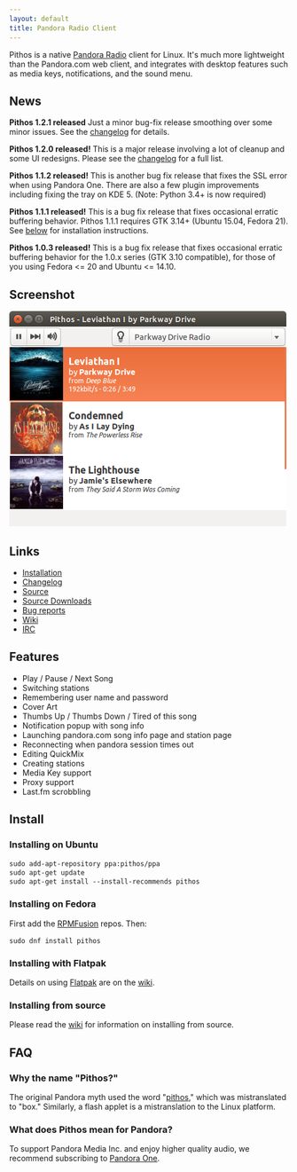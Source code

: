 ```yaml
---
layout: default
title: Pandora Radio Client
---
```


Pithos is a native [Pandora Radio](http://pandora.com) client for Linux. It's much more lightweight
than the Pandora.com web client, and integrates with desktop features such as media
keys, notifications, and the sound menu.

## News

**Pithos 1.2.1 released** Just a minor bug-fix release smoothing over
some minor issues. See the [changelog](https://github.com/pithos/pithos/releases/tag/1.2.1)
for details.

**Pithos 1.2.0 released!** This is a major release involving a lot of
cleanup and some UI redesigns. Please see the [changelog](https://github.com/pithos/pithos/releases/tag/1.2.0)
for a full list.

**Pithos 1.1.2 released!** This is another bug fix release that fixes
the SSL error when using Pandora One. There are also a few plugin
improvements including fixing the tray on KDE 5. (Note: Python 3.4+ is
now required)

**Pithos 1.1.1 released!** This is a bug fix release that fixes occasional
erratic buffering behavior.
Pithos 1.1.1 requires GTK 3.14+ (Ubuntu 15.04, Fedora 21). See
[below](#install) for installation instructions.

**Pithos 1.0.3 released!** This is a bug fix release that fixes occasional
erratic buffering behavior for the 1.0.x series (GTK 3.10 compatible),
for those of you using Fedora <= 20 and Ubuntu <= 14.10.

## Screenshot

![Pithos screenshot](img/screenshot1.0.png)

## Links

- [Installation](#install)
- [Changelog](https://github.com/pithos/pithos/releases)
- [Source](https://github.com/pithos/pithos)
- [Source Downloads](https://github.com/pithos/pithos/releases)
- [Bug reports](https://github.com/pithos/pithos/issues)
- [Wiki](https://github.com/pithos/pithos/wiki)
- [IRC](ircs://chat.freenode.net/pithos)

## Features

- Play / Pause / Next Song
- Switching stations
- Remembering user name and password
- Cover Art
- Thumbs Up / Thumbs Down / Tired of this song
- Notification popup with song info
- Launching pandora.com song info page and station page
- Reconnecting when pandora session times out
- Editing QuickMix
- Creating stations
- Media Key support
- Proxy support
- Last.fm scrobbling

## <a name="install">Install</a>

### Installing on Ubuntu

    sudo add-apt-repository ppa:pithos/ppa
    sudo apt-get update
    sudo apt-get install --install-recommends pithos

### Installing on Fedora

First add the [RPMFusion](http://rpmfusion.org/Configuration) repos. Then:

    sudo dnf install pithos

### Installing with Flatpak

Details on using [Flatpak](http://flatpak.org/) are on the [wiki](https://github.com/pithos/pithos/wiki/Flatpak).

### Installing from source

Please read the [wiki](https://github.com/pithos/pithos/wiki/Installing-from-Source)
for information on installing from source.
  
## FAQ

### Why the name "Pithos?"

The original Pandora myth used the word "[pithos](http://en.wikipedia.org/wiki/Pithos),"
which was mistranslated to "box." Similarly, a flash applet is a
mistranslation to the Linux platform.
 
### What does Pithos mean for Pandora?

To support Pandora Media Inc. and enjoy higher quality audio, we recommend
subscribing to [Pandora One](http://pandora.com/one).
